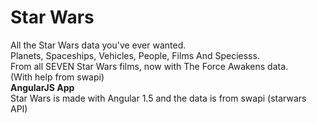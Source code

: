 # Star Wars
All the Star Wars data you've ever wanted.<br>
Planets, Spaceships, Vehicles, People, Films And Speciesss.<br>
From all SEVEN Star Wars films, now with The Force Awakens data.<br>
(With help from swapi)
<br><strong>AngularJS App</strong><br>
Star Wars is made with Angular 1.5 and the data is from swapi (starwars API)
